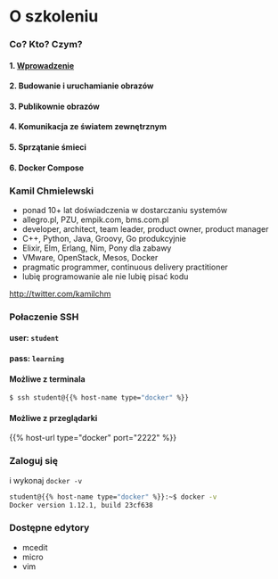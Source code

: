# O szkoleniu

### Co? Kto? Czym?

#### 1. [Wprowadzenie](/Introduction.md/)
#### 2. Budowanie i uruchamianie obrazów
#### 3. Publikownie obrazów
#### 4. Komunikacja ze światem zewnętrznym
#### 5. Sprzątanie śmieci
#### 6. Docker Compose

### Kamil Chmielewski

* ponad 10+ lat doświadczenia w dostarczaniu systemów
* allegro.pl, PZU, empik.com, bms.com.pl
* developer, architect, team leader, product owner, product manager
* C++, Python, Java, Groovy, Go produkcyjnie
* Elixir, Elm, Erlang, Nim, Pony dla zabawy
* VMware, OpenStack, Mesos, Docker
* pragmatic programmer, continuous delivery practitioner
* lubię programowanie ale nie lubię pisać kodu

http://twitter.com/kamilchm

### Połaczenie SSH

#### user: `student`

#### pass: `learning`

#### Możliwe z terminala

```bash
$ ssh student@{{% host-name type="docker" %}}
```

#### Możliwe z przeglądarki

{{% host-url type="docker" port="2222" %}}

### Zaloguj się

i wykonaj `docker -v`

```bash
student@{{% host-name type="docker" %}}:~$ docker -v
Docker version 1.12.1, build 23cf638
```

### Dostępne edytory

* mcedit
* micro
* vim
